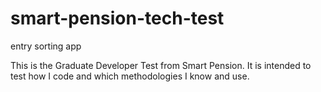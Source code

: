 # smart-pension-tech-test

entry sorting app

This is the Graduate Developer Test from Smart Pension. It is intended to test how I code and which methodologies I know and use.
